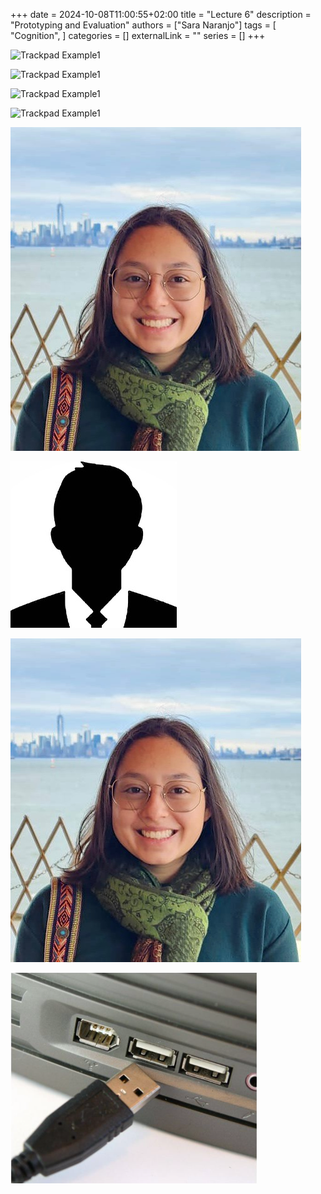 +++ 
date = 2024-10-08T11:00:55+02:00
title = "Lecture 6"
description = "Prototyping and Evaluation"
authors = ["Sara Naranjo"]
tags = [
    "Cognition",
    ]
categories = []
externalLink = ""
series = []
+++


![Trackpad Example1](/blogVAR/images/photosara.JPG)

![Trackpad Example1](/blogVAR/static/images/photosara.JPG)

![Trackpad Example1](images/trackpad.JPG)

![Trackpad Example1](images/usb.JPG)

![Trackpad Example1](/public/images/photosara.jpeg)

![Trackpad Example1](/public/images/avatar.jpg)

![Trackpad Example1](/public/images/photosara.JPG)

![Trackpad Example1](/public/images/usb.jpeg)